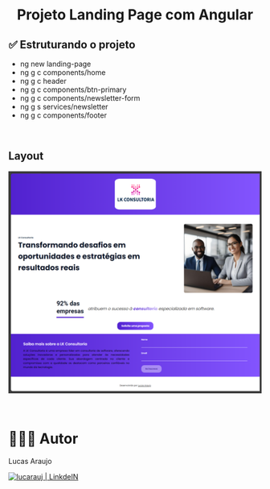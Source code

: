 <h1 align="center">Projeto Landing Page com Angular</h1>

## ✅ Estruturando o projeto

- ng new landing-page
- ng g c components/home
- ng g c header
- ng g c components/btn-primary
- ng g c components/newsletter-form
- ng g s services/newsletter
- ng g c components/footer

<br>

## Layout

<p align="left"><img width="900px" src="https://github.com/lucarauj/page-angular-IV/blob/main/src/assets/lyt1.png" /></p>

<br>

# 👨🏼‍🎓 Autor

Lucas Araujo

<a href="https://www.linkedin.com/in/lucarauj"><img alt="lucarauj | LinkdeIN" width="40px" src="https://user-images.githubusercontent.com/43545812/144035037-0f415fc7-9f96-4517-a370-ccc6e78a714b.png" /></a>
